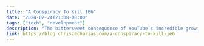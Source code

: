 ```yaml
---
title: "A Conspiracy To Kill IE6"
date: "2024-02-24T21:08-08:00"
tags: ["tech", "development"]
description: "The bittersweet consequence of YouTube’s incredible growth is that so many stories will be lost underneath all of the layers of new paint. This is why I wanted to tell the story of how, ten years ago, a small team of web developers conspired to... | Chris Zacharias | Founder of imgix. YCombinator alum. Ex-YouTuber. Studied New Media at RIT. "
link: https://blog.chriszacharias.com/a-conspiracy-to-kill-ie6
---
```

